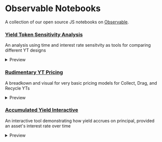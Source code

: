 
# Observable Notebooks

A collection of our open source JS notebooks on [Observable](https://observablehq.com/).

### [Yield Token Sensitivity Analysis](https://observablehq.com/@sense/yield-token-sensitivity-analysis) 
An analysis using time and interest rate sensitvity as tools for comparing different YT designs

<details>
<summary>Preview</summary>
<img width="698" alt="Screen Shot 2021-08-14 at 10 56 49 PM" src="https://user-images.githubusercontent.com/24902242/129466573-0f600320-c947-44ab-a5ff-409e300b3b6c.png">
</details>


### [Rudimentary YT Pricing](https://observablehq.com/@sense/rudimentary-yt-pricing) 
A breadkown and visual for very basic pricing models for Collect, Drag, and Recycle YTs

<details>
<summary>Preview</summary>
<img width="707" alt="Screen Shot 2021-08-14 at 10 57 16 PM" src="https://user-images.githubusercontent.com/24902242/129466581-742e1405-2dda-430f-ab44-2e1581b1430b.png">

</details>



### [Accumulated Yield Interactive](https://observablehq.com/@sense/accumulated-yield-interactive) 
An interactive tool demonstrating how yield accrues on principal, provided an asset's interest rate over time

<details>
<summary>Preview</summary>
<img width="775" alt="Screen Shot 2021-08-14 at 10 59 07 PM" src="https://user-images.githubusercontent.com/24902242/129466609-a1c15e4e-9e8c-4049-b7b2-0c1c2d494577.png">

</details>
